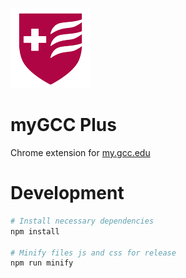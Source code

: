 ![alt tag](https://github.com/davidcorbin/mygcc-plus/raw/master/icons/mygccplus-icon-128.png)
# myGCC Plus
Chrome extension for [my.gcc.edu](https://my.gcc.edu)

# Development
```sh
# Install necessary dependencies
npm install 

# Minify files js and css for release
npm run minify
```
